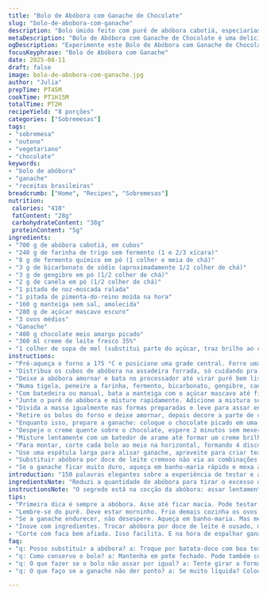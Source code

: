 ```yaml
---
title: "Bolo de Abóbora com Ganache de Chocolate"
slug: "bolo-de-abobora-com-ganache"
description: "Bolo úmido feito com purê de abóbora cabotiá, especiarias delicadas e ganache rica de chocolate meio amargo. Uma mistura de texturas: maciez do bolo e cremosidade intensa da cobertura. Receita vegetariana, sem castanhas, que traz um toque diferente com ingredientes adaptados e preparo pensado para quem valoriza aromas e sabores outonais."
metaDescription: "Bolo de Abóbora com Ganache de Chocolate é uma delícia outonal que combina texturas e sabores, ideal para surpreender na sobremesa"
ogDescription: "Experimente este Bolo de Abóbora com Ganache de Chocolate, uma combinação irresistível de sabores e texturas, perfeito para o outono"
focusKeyphrase: "Bolo de Abóbora com Ganache"
date: 2025-08-11
draft: false
image: bolo-de-abobora-com-ganache.jpg
author: "Julia"
prepTime: PT45M
cookTime: PT1H15M
totalTime: PT2H
recipeYield: "8 porções"
categories: ["Sobremesas"]
tags:
- "sobremesa"
- "outono"
- "vegetariano"
- "chocolate"
keywords:
- "bolo de abóbora"
- "ganache"
- "receitas brasileiras"
breadcrumb: ["Home", "Recipes", "Sobremesas"]
nutrition: 
 calories: "410"
 fatContent: "28g"
 carbohydrateContent: "38g"
 proteinContent: "5g"
ingredients:
- "700 g de abóbora cabotiá, em cubos"
- "240 g de farinha de trigo sem fermento (1 e 2/3 xícara)"
- "8 g de fermento químico em pó (1 colher e meia de chá)"
- "3 g de bicarbonato de sódio (aproximadamente 1/2 colher de chá)"
- "3 g de gengibre em pó (1/2 colher de chá)"
- "2 g de canela em pó (1/2 colher de chá)"
- "1 pitada de noz-moscada ralada"
- "1 pitada de pimenta-do-reino moída na hora"
- "160 g manteiga sem sal, amolecida"
- "280 g de açúcar mascavo escuro"
- "3 ovos médios"
- "Ganache"
- "400 g chocolate meio amargo picado"
- "360 ml creme de leite fresco 35%"
- "1 colher de sopa de mel (substitui parte do açúcar, traz brilho ao chocolate)"
instructions:
- "Pré-aqueça o forno a 175 °C e posicione uma grade central. Forre uma assadeira grande com papel manteiga e unte duas formas de 18 cm com manteiga, também forre o fundo com papel manteiga para desenformar fácil depois."
- "Distribua os cubos de abóbora na assadeira forrada, só cuidando pra não empilhar muito. Leve para assar de 40 a 45 minutos, mexa uns dois ou três vezes pra dourar por igual. Sabe pelo cheiro e pela textura molinha quando enfia garfo - não podem ficar crus."
- "Deixe a abóbora amornar e bata no processador até virar purê bem liso. Use cerca de 300 ml desse purê para o bolo. Reserve o resto para outro uso, pode ser um mingau ou sopa."
- "Numa tigela, peneire a farinha, fermento, bicarbonato, gengibre, canela, noz-moscada e pimenta-do-reino. Misture para distribuir os temperos. Essas especiarias vão equilibrar o sabor adocicado."
- "Com batedeira ou manual, bata a manteiga com o açúcar mascavo até ficar claro e fofo. Não pule esse passo, é o que deixa o bolo aerado. Acrescente os ovos um a um, batendo bem após cada adição, para incorporar ar e evitar mistura pesada."
- "Junte o purê de abóbora e misture rapidamente. Adicione a mistura seca, incorporando delicadamente com uma espátula para não perder volume. A massa precisa ficar homogênea, meio grossa, nem muito líquida nem ressecada."
- "Divida a massa igualmente nas formas preparadas e leve para assar entre 28 a 33 minutos. Faça o teste do palito: limpo ou com poucas migalhas secas é sinal de que está no ponto."
- "Retire os bolos do forno e deixe amornar, depois decore a parte de cima com espátula para nivelar. Desenforme e coloque na grelha para esfriar completamente, vai demorar cerca de 2 horas. Um bolo mal frio estraga a ganache."
- "Enquanto isso, prepare a ganache: coloque o chocolate picado em uma tigela média. Aqueça o creme de leite até começar a ferver, logo desligue a panela."
- "Despeje o creme quente sobre o chocolate, espere 2 minutos sem mexer - isso ajuda o chocolate a derreter uniformemente com o fluxo de calor."
- "Misture lentamente com um batedor de arame até formar um creme brilhante e consistente. Acrescente o mel para equilibrar acidez e dar brilho. Cubra a tigela com filme plástico encostado no creme para evitar pele e deixe em temperatura ambiente até a ganache engrossar o suficiente para espalhar, vai levar umas 2 a 3 horas. Não refrigere."
- "Para montar, corte cada bolo ao meio na horizontal, formando 4 discos no total. Cubra três deles com um pouco do ganache, empilhando um sobre o outro. O topo fica sem ganache para finalizar com uma cobertura generosa no exterior todo do bolo."
- "Use uma espátula larga para alisar ganache, aproveite para criar textura rústica ou lisinha, conforme seu humor. Dê umas batidinhas para tirar bolhas de ar e leve para gelar por pelo menos 30 minutos antes de servir, assim o ganache firma um pouco."
- "Substituir abóbora por doce de leite cremoso não via as combinações originais, mas pode funcionar bom se quiser. Trocar manteiga por óleo faz diferença na textura, recomendo só em emergência. Não pule a etapa de deixar o bolo esfriar para espalhar ganache, a umidade é traiçoeira."
- "Se o ganache ficar muito duro, aqueça em banho-maria rápido e mexa até voltar a espalhar. Se muito mole, leva um pouco mais refrigeração, mas atenção para não ressecar e rachar. Com tempo, aprende a usar o toque para o ponto certo."
introduction: "150 palavras elegantes sobre a experiência de testar e ajustar bolo de abóbora com ganache."
ingredientsNote: "Reduzi a quantidade de abóbora para tirar o excesso de umidade que rolou na primeira vez, o bolo ficou mais firme, mas ainda macio. Troquei a canela e cardamomo por gengibre e noz-moscada para um toque mais tropical e menos europeu. O açúcar mascavo escuro empresta uma pegada mais caramelada, com mel na ganache para ajudar no brilho e evitar cristalização. A manteiga, sempre manteiga, melhora a textura e aroma. Para opções sem lactose: trocar creme de leite por creme vegetal, e manteiga por óleo de coco sólido – já testei e funciona, só perde um pouco do sabor."
instructionsNote: "O segredo está na cocção da abóbora: assar lentamente até ficar macia, com borda levemente dourada, potencializa sabor. O purê deve estar morno para não cozinhar os ovos direto, evitando bolo embolotado. O método de bater manteiga e açúcar é essencial para uma massa leve – deu uma trabalheira até entender que sem esse passo o bolo vira bloco duro. Ganache: aquecimento do creme e repouso após despejar no chocolate são fases críticas para textura lisa, então nada de misturar cedo demais. Respeite tempo de repouso da ganache para espalhar, pressa é inimiga da montagem. Use faca afiada para cortar bolos, bicos plásticos ou espátula de silicone pra espalhar, facilita demais."
tips:
- "Primeira dica é sempre a abóbora. Asse até ficar macia. Pode testar usando garfo. Sente o cheiro doce quando estiver no ponto. A textura é fundamental. Se não assar bem, bolo embatumado."
- "Lembre-se do purê. Deve estar morninho. Frio demais cozinha os ovos. Mistura fica pesada. Isso tem que evitar. O mesmo vale para a ganache. Respeite os tempos de repouso. Sem pressa."
- "Se a ganache endurecer, não desespere. Aqueça em banho-maria. Mas mexa só depois que derreter. Quer evitar grumos? Misture com paciência. Se ficar mole, refrigere um pouco. Não deixa secar."
- "Inove com ingredientes. Trocar abóbora por doce de leite é ousado, mas funciona bem. Cuidado com a manteiga. Substituir por óleo faz diferença. Na textura, só faça isso em situações urgentes."
- "Corte com faca bem afiada. Isso facilita. E na hora de espalhar ganache, use espátula. Funciona melhor. Para textura, use técnica leve. Pode fazer lisa ou rústica. Depende da escolha."
faq:
- "q: Posso substituir a abóbora? a: Troque por batata-doce com boa textura. Ou doce de leite para um sabor único. Mas a umidade muda. Ajuste outros ingredientes. Cuidado."
- "q: Como conservo o bolo? a: Mantenha em pote fechado. Pode também congelar. Corte em fatias antes. Assim fica mais fácil na hora de usar. Não deixar muito tempo fora."
- "q: O que fazer se o bolo não assar por igual? a: Tente girar a forma na metade do tempo. Forno quente e assadeira muito cheia é problema. Cuide da temperatura do forno. 175 °C é ideal."
- "q: O que faço se a ganache não der ponto? a: Se muito líquida? Coloque na geladeira. Cheque a cada 15 min. Ganache muito dura, é aquecimento em banho-maria. Respeite o tempo de repouso."

---
```

